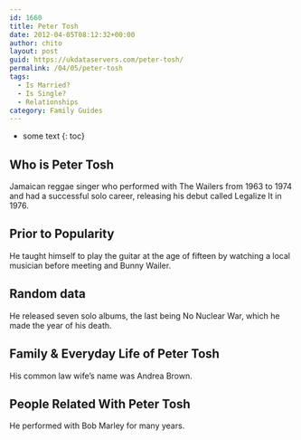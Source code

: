 ```yaml
---
id: 1660
title: Peter Tosh
date: 2012-04-05T08:12:32+00:00
author: chito
layout: post
guid: https://ukdataservers.com/peter-tosh/
permalink: /04/05/peter-tosh
tags:
  - Is Married?
  - Is Single?
  - Relationships
category: Family Guides
---
```


* some text
{: toc}
          
          
## Who is  Peter Tosh
                  
                  
                  
Jamaican reggae singer who performed with The Wailers from 1963 to 1974 and had a successful solo career, releasing his debut called Legalize It in 1976.
                  
                
                
                
## Prior to Popularity 
                  
                  
                  
He taught himself to play the guitar at the age of fifteen by watching a local musician before meeting and Bunny Wailer.
                  
                
                
                
## Random data 
                  
                  
                  
He released seven solo albums, the last being No Nuclear War, which he made the year of his death.
                  
                
                
                
## Family & Everyday Life of Peter Tosh
                  
                  
                  
His common law wife&#8217;s name was Andrea Brown.
                  
                
                
                
## People Related With  Peter Tosh
                  
                  
                  
He performed with Bob Marley for many years.
                  
                
              
            
          
          
          
    
    
  

